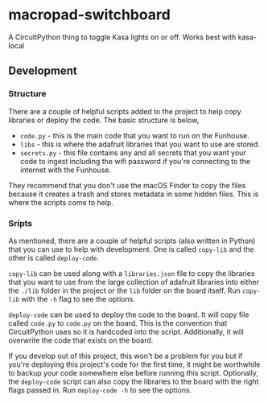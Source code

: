 # macropad-switchboard

A CircultPython thing to toggle Kasa lights on or off. Works best with kasa-local

## Development

### Structure

There are a couple of helpful scripts added to the project to help copy libraries or deploy the code. The basic structure is below,

- `code.py` - this is the main code that you want to run on the Funhouse.
- `libs` - this is where the adafruit libraries that you want to use are stored.
- `secrets.py` - this file contains any and all secrets that you want your code to ingest including the wifi password if you're connecting to the internet with the Funhouse.

They recommend that you don't use the macOS Finder to copy the files because it creates a trash and stores metadata in some hidden files. This is where the scripts come to help.

### Sripts

As mentioned, there are a couple of helpful scripts (also written in Python) that you can use to help with development. One is called `copy-lib` and the other is called `deploy-code`.

`copy-lib` can be used along with a `libraries.json` file to copy the libraries that you want to use from the large collection of adafruit libraries into either the `./lib` folder in the project or the `lib` folder on the board itself. Run `copy-lib` with the `-h` flag to see the options.

`deploy-code` can be used to deploy the code to the board. It will copy file called `code.py` to `code.py` on the board. This is the convention that CircuitPython uses so it is hardcoded into the script. Additionally, it will overwrite the code that exists on the board.

If you develop out of this project, this won't be a problem for you but if you're deploying this project's code for the first time, it might be worthwhile to backup your code somewhere else before running this script. Optionally, the `deploy-code` script can also copy the libraries to the board with the right flags passed in. Run `deploy-code -h` to see the options.
